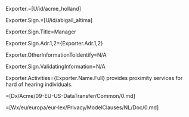 Exporter.=[U/id/acme_holland]

Exporter.Sign.=[U/id/abigail_altima]

Exporter.Sign.Title=Manager

Exporter.Sign.Adr.1,2={Exporter.Adr.1,2}

Exporter.OtherInformationToIdentify=N/A

Exporter.Sign.ValidatingInformation=N/A

Exporter.Activities={Exporter.Name.Full} provides proximity services for hard of hearing individuals.

=[Dx/Acme/09-EU-US-DataTransfer/Common/0.md]

=[Wx/eu/europa/eur-lex/Privacy/ModelClauses/NL/Doc/0.md]
